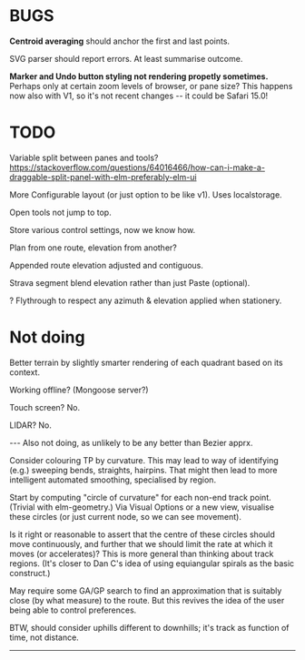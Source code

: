 

# BUGS

**Centroid averaging** should anchor the first and last points.

SVG parser should report errors. At least summarise outcome.

**Marker and Undo button styling not rendering propetly sometimes.**
Perhaps only at certain zoom levels of browser, or pane size?
This happens now also with V1, so it's not recent changes -- it could be Safari 15.0!

# TODO

Variable split between panes and tools?
https://stackoverflow.com/questions/64016466/how-can-i-make-a-draggable-split-panel-with-elm-preferably-elm-ui

More Configurable layout (or just option to be like v1). Uses localstorage.

Open tools not jump to top.

Store various control settings, now we know how.

Plan from one route, elevation from another?

Appended route elevation adjusted and contiguous.

Strava segment blend elevation rather than just Paste (optional).

? Flythrough to respect any azimuth & elevation applied when stationery.

# Not doing

Better terrain by slightly smarter rendering of each quadrant based on its context.

Working offline? (Mongoose server?)

Touch screen? No.

LIDAR? No.

--- Also not doing, as unlikely to be any better than Bezier apprx.

Consider colouring TP by curvature.
This may lead to way of identifying (e.g.) sweeping bends, straights, hairpins.
That might then lead to more intelligent automated smoothing, specialised by region.

Start by computing "circle of curvature" for each non-end track point. (Trivial with elm-geometry.)
Via Visual Options or a new view, visualise these circles (or just current node, so we can see movement).

Is it right or reasonable to assert that the centre of these circles should move continuously,
and further that we should limit the rate at which it moves (or accelerates)?
This is more general than thinking about track regions.
(It's closer to Dan C's idea of using equiangular spirals as the basic construct.)

May require some GA/GP search to find an approximation that is suitably close (by what measure) to the route.
But this revives the idea of the user being able to control preferences.

BTW, should consider uphills different to downhills; it's track as function of time, not distance.

---

